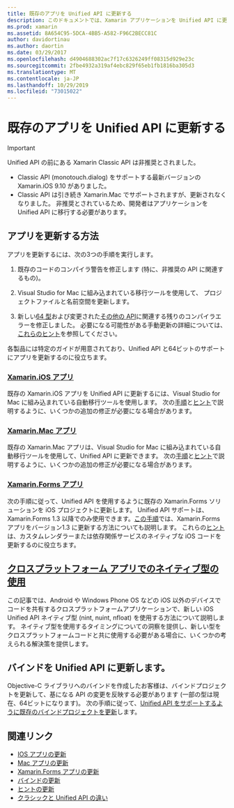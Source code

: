 ```yaml
---
title: 既存のアプリを Unified API に更新する
description: このドキュメントでは、Xamarin アプリケーションを Unified API に更新する方法について説明しているさまざまなガイドにリンクしています。 Xamarin iOS アプリ、Xamarin、Mac アプリについて説明します。 Xamarin Forms apps、クロスプラットフォームアプリのネイティブ型、およびバインドプロジェクト。
ms.prod: xamarin
ms.assetid: 8A654C95-5DCA-4BB5-A582-F96C2BECC81C
author: davidortinau
ms.author: daortin
ms.date: 03/29/2017
ms.openlocfilehash: d4904688302ac7f17c6326249ff08315d929e23c
ms.sourcegitcommit: 2fbe4932a319af4ebc829f65eb1fb1816ba305d3
ms.translationtype: MT
ms.contentlocale: ja-JP
ms.lasthandoff: 10/29/2019
ms.locfileid: "73015022"
---
```

# <a name="updating-existing-apps-to-the-unified-api"></a>既存のアプリを Unified API に更新する

> [!IMPORTANT]
> Unified API の前にある Xamarin Classic API は非推奨とされました。
>
> - Classic API (monotouch.dialog) をサポートする最新バージョンの Xamarin.iOS 9.10 がありました。
> - Classic API は引き続き Xamarin.Mac でサポートされますが、更新されなくなりました。 非推奨とされているため、開発者はアプリケーションを Unified API に移行する必要があります。

## <a name="how-to-update-your-apps"></a>アプリを更新する方法

アプリを更新するには、次の3つの手順を実行します。

1. 既存のコードのコンパイラ警告を修正します (特に、非推奨の API に関連するもの)。

2. Visual Studio for Mac に組み込まれている移行ツールを使用して、 プロジェクトファイルと名前空間を更新します。

3. 新しい[64 型](~/cross-platform/macios/nativetypes.md)および変更された[その他の API](~/cross-platform/macios/unified/overview.md#deprecated-typos)に関連する残りのコンパイラエラーを修正しました。 必要になる可能性がある手動更新の詳細については、[これらのヒント](~/cross-platform/macios/unified/updating-tips.md)を参照してください。

各製品には特定のガイドが用意されており、Unified API と64ビットのサポートにアプリを更新するのに役立ちます。

### <a name="xamarinios-appscross-platformmaciosunifiedupdating-ios-appsmd"></a>[Xamarin.iOS アプリ](~/cross-platform/macios/unified/updating-ios-apps.md)

既存の Xamarin.iOS アプリを Unified API に更新するには、Visual Studio for Mac に組み込まれている自動移行ツールを使用します。 次の[手順](~/cross-platform/macios/unified/updating-ios-apps.md)と[ヒント](~/cross-platform/macios/unified/updating-tips.md)で説明するように、いくつかの追加の修正が必要になる場合があります。

### <a name="xamarinmac-appscross-platformmaciosunifiedupdating-mac-appsmd"></a>[Xamarin.Mac アプリ](~/cross-platform/macios/unified/updating-mac-apps.md)

既存の Xamarin.Mac アプリは、Visual Studio for Mac に組み込まれている自動移行ツールを使用して、Unified API に更新できます。 次の[手順](~/cross-platform/macios/unified/updating-mac-apps.md)と[ヒント](~/cross-platform/macios/unified/updating-tips.md)で説明するように、いくつかの追加の修正が必要になる場合があります。

### <a name="xamarinforms-appscross-platformmaciosunifiedupdating-xamarin-forms-appsmd"></a>[Xamarin.Forms アプリ](~/cross-platform/macios/unified/updating-xamarin-forms-apps.md)

次の手順に従って、Unified API を使用するように既存の Xamarin.Forms ソリューションを iOS プロジェクトに更新します。 Unified API サポートは、Xamarin.Forms 1.3 以降でのみ使用できます。[この手順](~/cross-platform/macios/unified/updating-xamarin-forms-apps.md)では、Xamarin.Forms アプリをバージョン1.3 に更新する方法についても説明します。 これらの[ヒント](~/cross-platform/macios/unified/updating-tips.md)は、カスタムレンダラーまたは依存関係サービスのネイティブな iOS コードを更新するのに役立ちます。

## <a name="working-with-native-types-in-cross-platform-appscross-platformmaciosnativetypesmd"></a>[クロスプラットフォーム アプリでのネイティブ型の使用](~/cross-platform/macios/nativetypes.md)

この記事では、Android や Windows Phone OS などの iOS 以外のデバイスでコードを共有するクロスプラットフォームアプリケーションで、新しい iOS Unified API ネイティブ型 (nint, nuint, nfloat) を使用する方法について説明します。 ネイティブ型を使用するタイミングについての洞察を提供し、新しい型をクロスプラットフォームコードと共に使用する必要がある場合に、いくつかの考えられる解決策を提供します。

## <a name="update-bindings-to-the-unified-api"></a>バインドを Unified API に更新します。

Objective-C ライブラリへのバインドを作成したお客様は、バインドプロジェクトを更新して、基になる API の変更を反映する必要があります (一部の型は現在、64ビットになります)。
次の手順に従って、[Unified API をサポートするように既存のバインドプロジェクトを更新](~/cross-platform/macios/unified/update-binding.md)します。

## <a name="related-links"></a>関連リンク

- [IOS アプリの更新](~/cross-platform/macios/unified/updating-ios-apps.md)
- [Mac アプリの更新](~/cross-platform/macios/unified/updating-mac-apps.md)
- [Xamarin.Forms アプリの更新](~/cross-platform/macios/unified/updating-xamarin-forms-apps.md)
- [バインドの更新](~/cross-platform/macios/unified/update-binding.md)
- [ヒントの更新](~/cross-platform/macios/unified/updating-tips.md)
- [クラシックと Unified API の違い](https://github.com/xamarin/release-notes-archive/blob/master/release-notes/ios/api_changes/classic-vs-unified-8.6.0/index.md)

